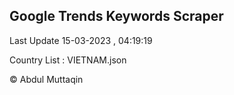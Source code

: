 

## Google Trends Keywords Scraper 
 
Last Update 15-03-2023 , 04:19:19

Country List :
VIETNAM.json



© Abdul Muttaqin 
